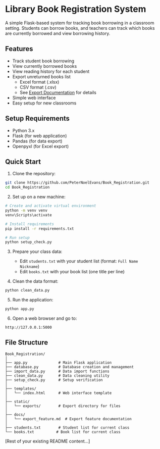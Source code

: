 # Library Book Registration System

A simple Flask-based system for tracking book borrowing in a classroom setting. Students can borrow books, and teachers can track which books are currently borrowed and view borrowing history.

## Features

- Track student book borrowing
- View currently borrowed books
- View reading history for each student
- Export unreturned books list
  - Excel format (.xlsx)
  - CSV format (.csv)
  - See [Export Documentation](docs/export_feature.md) for details
- Simple web interface
- Easy setup for new classrooms

## Setup Requirements

- Python 3.x
- Flask (for web application)
- Pandas (for data export)
- Openpyxl (for Excel export)

## Quick Start

1. Clone the repository:
```bash
git clone https://github.com/PeterNoelEvans/Book_Registration.git
cd Book_Registration
```

2. Set up on a new machine:
```bash
# Create and activate virtual environment
python -m venv venv
venv\Scripts\activate

# Install requirements
pip install -r requirements.txt

# Run setup
python setup_check.py
```

3. Prepare your class data:
   - Edit `students.txt` with your student list (format: `Full Name    Nickname`)
   - Edit `books.txt` with your book list (one title per line)

4. Clean the data format:
```bash
python clean_data.py
```

5. Run the application:
```bash
python app.py
```

6. Open a web browser and go to:
```
http://127.0.0.1:5000
```

## File Structure

```
Book_Registration/
│
├── app.py              # Main Flask application
├── database.py         # Database creation and management
├── import_data.py      # Data import functions
├── clean_data.py       # Data cleaning utility
├── setup_check.py      # Setup verification
│
├── templates/          
│   └── index.html      # Web interface template
│
├── static/
│   └── exports/        # Export directory for files
│
├── docs/
│   └── export_feature.md  # Export feature documentation
│
├── students.txt        # Student list for current class
└── books.txt          # Book list for current class
```

[Rest of your existing README content...]

